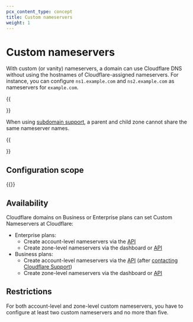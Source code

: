 ```yaml
---
pcx_content_type: concept
title: Custom nameservers
weight: 1
---
```


# Custom nameservers

With custom (or vanity) nameservers, a domain can use Cloudflare DNS without using the hostnames of Cloudflare-assigned nameservers. For instance, you can configure `ns1.example.com` and `ns2.example.com` as nameservers for `example.com`.

{{<Aside type="note">}}

When using [subdomain support](/dns/zone-setups/subdomain-setup/), a parent and child zone cannot share the same nameserver names.

{{</Aside>}}

## Configuration scope

{{<directory-listing showDescriptions=true >}}

## Availability

Cloudflare domains on Business or Enterprise plans can set Custom Nameservers at Cloudflare:

- Enterprise plans:
  - Create account-level nameservers via the [API](/api/operations/account-level-custom-nameservers-list-account-custom-nameservers)
  - Create zone-level nameservers via the dashboard or [API](/api/operations/zone-edit-zone)
- Business plans:
  - Create account-level nameservers via the [API](/api/operations/account-level-custom-nameservers-add-account-custom-nameserver) (after [contacting Cloudflare Support](https://support.cloudflare.com/hc/articles/200172476))
  - Create zone-level nameservers via the dashboard or [API](/api/operations/zone-edit-zone)

## Restrictions

For both account-level and zone-level custom nameservers, you have to configure at least two custom nameservers and no more than five.